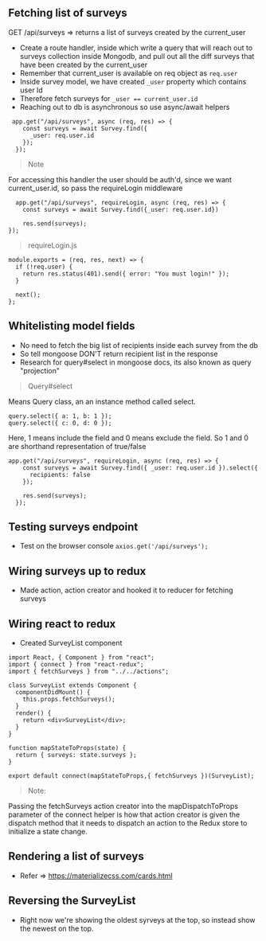 ## Fetching list of surveys

GET /api/surveys => returns a list of surveys created by the current_user

- Create a route handler, inside which write a query that will reach out to surveys collection inside Mongodb, and pull out all the diff surveys that have been created by the current_user
- Remember that current_user is available on req object as `req.user`
- Inside survey model, we have created `_user` property which contains user Id
- Therefore fetch surveys for `_user == current_user.id`
- Reaching out to db is asynchronous so use async/await helpers

```
 app.get("/api/surveys", async (req, res) => {
    const surveys = await Survey.find({
      _user: req.user.id
    });
  });
```

> Note

For accessing this handler the user should be auth'd, since we want current_user.id, so pass the requireLogin middleware

```
  app.get("/api/surveys", requireLogin, async (req, res) => {
    const surveys = await Survey.find({_user: req.user.id})

    res.send(surveys);
});

```


> requireLogin.js


```
module.exports = (req, res, next) => {
  if (!req.user) {
    return res.status(401).send({ error: "You must login!" });
  }

  next();
};
```


## Whitelisting model fields

- No need to fetch the big list of recipients inside each survey from the db
- So tell mongoose DON'T return recipient list in the response
- Research for query#select in mongoose docs, its also known as query "projection"

> Query#select

Means Query class, an an instance method called select.

```
query.select({ a: 1, b: 1 });
query.select({ c: 0, d: 0 });
```

Here, 1 means include the field and 0 means exclude the field. So 1 and 0 are shorthand representation of true/false


```
app.get("/api/surveys", requireLogin, async (req, res) => {
    const surveys = await Survey.find({ _user: req.user.id }).select({
      recipients: false
    });

    res.send(surveys);
  });
```


## Testing surveys endpoint

- Test on the browser console `axios.get('/api/surveys');`



## Wiring surveys up to redux
- Made action, action creator and hooked it to reducer for fetching surveys



## Wiring react to redux

- Created SurveyList component

```
import React, { Component } from "react";
import { connect } from "react-redux";
import { fetchSurveys } from "../../actions";

class SurveyList extends Component {
  componentDidMount() {
    this.props.fetchSurveys();
  }
  render() {
    return <div>SurveyList</div>;
  }
}

function mapStateToProps(state) {
  return { surveys: state.surveys };
}

export default connect(mapStateToProps,{ fetchSurveys })(SurveyList);

```


> Note:

Passing the fetchSurveys action creator into the mapDispatchToProps parameter of the connect helper is how that action creator is given the dispatch method that it needs to dispatch an action to the Redux store to initialize a state change.



## Rendering a list of surveys

- Refer => https://materializecss.com/cards.html



## Reversing the SurveyList 

- Right now we're showing the oldest syrveys at the top, so instead show the newest on the top.